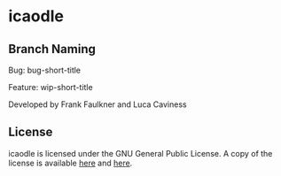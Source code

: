 # icaodle

## Branch Naming

Bug: bug-short-title

Feature: wip-short-title

Developed by Frank Faulkner and Luca Caviness

## License

icaodle is licensed under the GNU General Public License. A copy of the license is available [here](https://github.com/icaodle/main/blob/main/README.md) and [here](https://www.gnu.org/licenses/gpl-3.0.txt).
